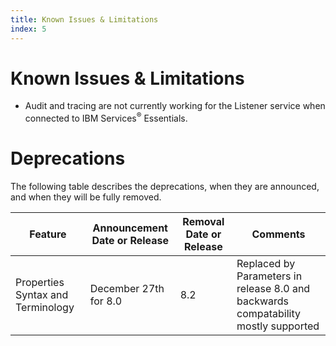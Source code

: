 ```yaml
---
title: Known Issues & Limitations
index: 5
---
```


# Known Issues & Limitations

- Audit and tracing are not currently working for the Listener service when connected to IBM Services<sup>®</sup> Essentials.

# Deprecations

The following table describes the deprecations, when they are announced, and when they will be fully removed.

| Feature | Announcement Date or Release | Removal Date or Release | Comments |
| --- | --- | --- | --- |
| Properties Syntax and Terminology | December 27th for 8.0 | 8.2 | Replaced by Parameters in release 8.0 and backwards compatability mostly supported |